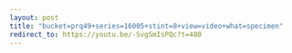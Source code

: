 ```yaml
---
layout: post
title: "bucket=prq49+series=16005+stint=8+view=video+what=specimen"
redirect_to: https://youtu.be/-SvgSmIsPQc?t=480
---
```

